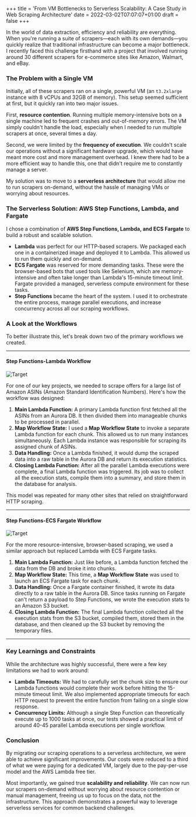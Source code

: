 +++
title = 'From VM Bottlenecks to Serverless Scalability: A Case Study in Web Scraping Architecture'
date = 2022-03-02T07:07:07+01:00
draft = false
+++

In the world of data extraction, efficiency and reliability are everything. When you're running a suite of scrapers—each with its own demands—you quickly realize that traditional infrastructure can become a major bottleneck. I recently faced this challenge firsthand with a project that involved running around 30 different scrapers for e-commerce sites like Amazon, Walmart, and eBay.

### The Problem with a Single VM

Initially, all of these scrapers ran on a single, powerful VM (an `t3.2xlarge` instance with 8 vCPUs and 32GB of memory). This setup seemed sufficient at first, but it quickly ran into two major issues.

First, **resource contention**. Running multiple memory-intensive bots on a single machine led to frequent crashes and out-of-memory errors. The VM simply couldn't handle the load, especially when I needed to run multiple scrapers at once, several times a day.

Second, we were limited by the **frequency of execution**. We couldn't scale our operations without a significant hardware upgrade, which would have meant more cost and more management overhead. I knew there had to be a more efficient way to handle this, one that didn't require me to constantly manage a server.

My solution was to move to a **serverless architecture** that would allow me to run scrapers on-demand, without the hassle of managing VMs or worrying about resources.

### The Serverless Solution: AWS Step Functions, Lambda, and Fargate

I chose a combination of **AWS Step Functions, Lambda, and ECS Fargate** to build a robust and scalable solution.

* **Lambda** was perfect for our HTTP-based scrapers. We packaged each one in a containerized image and deployed it to Lambda. This allowed us to run them quickly and on-demand.
* **ECS Fargate** was reserved for more demanding tasks. These were the browser-based bots that used tools like Selenium, which are memory-intensive and often take longer than Lambda's 15-minute timeout limit. Fargate provided a managed, serverless compute environment for these tasks.
* **Step Functions** became the heart of the system. I used it to orchestrate the entire process, manage parallel executions, and increase concurrency across all our scraping workflows.

### A Look at the Workflows

To better illustrate this, let's break down two of the primary workflows we created.

---

#### Step Functions-Lambda Workflow

![Target](/portfolio-website/images/stepfunctions-lambda-workflow.png)


For one of our key projects, we needed to scrape offers for a large list of Amazon ASINs (Amazon Standard Identification Numbers). Here's how the workflow was designed:

1.  **Main Lambda Function:** A primary Lambda function first fetched all the ASINs from an Aurora DB. It then divided them into manageable chunks to be processed in parallel.
2.  **Map Workflow State:** I used a **Map Workflow State** to invoke a separate Lambda function for each chunk. This allowed us to run many instances simultaneously. Each Lambda instance was responsible for scraping its assigned chunk of ASINs.
3.  **Data Handling:** Once a Lambda finished, it would dump the scraped data into a raw table in the Aurora DB and return its execution statistics.
4.  **Closing Lambda Function:** After all the parallel Lambda executions were complete, a final Lambda function was triggered. Its job was to collect all the execution stats, compile them into a summary, and store them in the database for analysis.

This model was repeated for many other sites that relied on straightforward HTTP scraping.

---

#### Step Functions-ECS Fargate Workflow

![Target](/portfolio-website/images/stepfunctions-ecs-workflow.png)


For the more resource-intensive, browser-based scraping, we used a similar approach but replaced Lambda with ECS Fargate tasks.

1.  **Main Lambda Function:** Just like before, a Lambda function fetched the data from the DB and broke it into chunks.
2.  **Map Workflow State:** This time, a **Map Workflow State** was used to launch an ECS Fargate task for each chunk.
3.  **Data Handling:** Once a Fargate container finished, it wrote its data directly to a raw table in the Aurora DB. Since tasks running on Fargate can't return a payload to Step Functions, we wrote the execution stats to an Amazon S3 bucket.
4.  **Closing Lambda Function:** The final Lambda function collected all the execution stats from the S3 bucket, compiled them, stored them in the database, and then cleaned up the S3 bucket by removing the temporary files.
---
### Key Learnings and Constraints

While the architecture was highly successful, there were a few key limitations we had to work around:

* **Lambda Timeouts:** We had to carefully set the chunk size to ensure our Lambda functions would complete their work before hitting the 15-minute timeout limit. We also implemented appropriate timeouts for each HTTP request to prevent the entire function from failing on a single slow response.
* **Concurrency Limits:** Although a single Step Function can theoretically execute up to 1000 tasks at once, our tests showed a practical limit of around 40-45 parallel Lambda executions per single workflow.

### Conclusion

By migrating our scraping operations to a serverless architecture, we were able to achieve significant improvements. Our costs were reduced to a third of what we were paying for a dedicated VM, largely due to the pay-per-use model and the AWS Lambda free tier.

Most importantly, we gained true **scalability and reliability**. We can now run our scrapers on-demand without worrying about resource contention or manual management, freeing us up to focus on the data, not the infrastructure. This approach demonstrates a powerful way to leverage serverless services for common backend challenges.